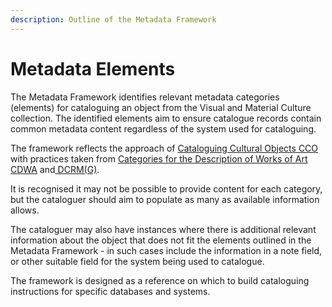 ```yaml
---
description: Outline of the Metadata Framework
---
```


# Metadata Elements

The Metadata Framework identifies relevant metadata categories \(elements\) for cataloguing an object from the Visual and Material Culture collection. The identified elements aim to ensure catalogue records contain common metadata content regardless of the system used for cataloguing.

The framework reflects the approach of [Cataloguing Cultural Objects CCO](https://vraweb.org/resources/cataloging-cultural-objects/) with practices taken from [Categories for the Description of Works of Art CDWA](http://www.getty.edu/research/publications/electronic_publications/cdwa/) and[ DCRM\(G\)](https://rbms.info/files/dcrm/dcrmg/DCRMG-A4.pdf).

It is recognised it may not be possible to provide content for each category, but the cataloguer should aim to populate as many as available information allows.

The cataloguer may also have instances where there is additional relevant information about the object that does not fit the elements outlined in the Metadata Framework - in such cases include the information in a note field, or other suitable field for the system being used to catalogue.

The framework is designed as a reference on which to build cataloguing instructions for specific databases and systems. 

